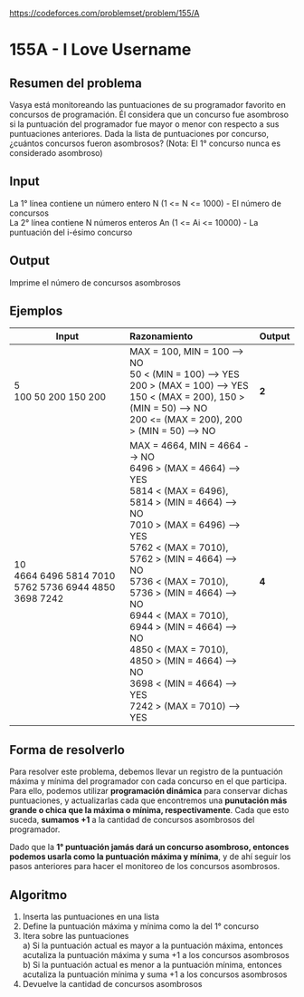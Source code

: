 https://codeforces.com/problemset/problem/155/A

# 155A - I Love Username

## Resumen del problema
Vasya está monitoreando las puntuaciones de su programador favorito en concursos de programación. Él considera que un concurso fue asombroso si la puntuación del programador fue mayor o menor con respecto a sus puntuaciones anteriores. Dada la lista de puntuaciones por concurso, ¿cuántos concursos fueron asombrosos? (Nota: El 1° concurso nunca es considerado asombroso)

## Input
La 1° línea contiene un número entero N (1 <= N <= 1000) - El número de concursos \
La 2° línea contiene N números enteros An (1 <= Ai <= 10000) - La puntuación del i-ésimo concurso 

## Output
Imprime el número de concursos asombrosos

## Ejemplos
| Input                                     | Razonamiento   | Output    |
| ------                                    | :------------  | --------- |
| 5 <br> 100 50 200 150 200                 | MAX = 100, MIN = 100 --> NO <br> 50 < (MIN = 100) --> YES <br> 200 > (MAX = 100) --> YES <br> 150 < (MAX = 200), 150 > (MIN = 50) --> NO <br> 200 <= (MAX = 200), 200 > (MIN = 50) --> NO               | **2**     |
| 10 <br> 4664 6496 5814 7010 5762 5736 6944 4850 3698 7242        | MAX = 4664, MIN = 4664 --> NO <br> 6496 > (MAX = 4664) --> YES <br> 5814 < (MAX = 6496), 5814 > (MIN = 4664) --> NO <br> 7010 > (MAX = 6496) --> YES <br> 5762 < (MAX = 7010), 5762 > (MIN = 4664) --> NO <br> 5736 < (MAX = 7010), 5736 > (MIN = 4664) --> NO <br> 6944 < (MAX = 7010), 6944 > (MIN = 4664) --> NO <br> 4850 < (MAX = 7010), 4850 > (MIN = 4664) --> NO <br> 3698 < (MIN = 4664) --> YES <br> 7242 > (MAX = 7010) --> YES | **4**     |

## Forma de resolverlo
Para resolver este problema, debemos llevar un registro de la puntuación máxima y mínima del programador con cada concurso en el que participa. Para ello, podemos utilizar **programación dinámica** para conservar dichas puntuaciones, y actualizarlas cada que encontremos una **punutación más grande o chica que la máxima o mínima, respectivamente**. Cada que esto suceda, **sumamos +1** a la cantidad de concursos asombrosos del programador. 

Dado que la **1° puntuación jamás dará un concurso asombroso, entonces podemos usarla como la puntuación máxima y mínima**, y de ahí seguir los pasos anteriores para hacer el monitoreo de los concursos asombrosos.

## Algoritmo
1) Inserta las puntuaciones en una lista
2) Define la puntuación máxima y mínima como la del 1° concurso
3) Itera sobre las puntuaciones \
a) Si la puntuación actual es mayor a la puntuación máxima, entonces acutaliza la puntuación máxima y suma +1 a los concursos asombrosos \
b) Si la puntuación actual es menor a la puntuación mínima, entonces acutaliza la puntuación mínima y suma +1 a los concursos asombrosos 
4) Devuelve la cantidad de concursos asombrosos
